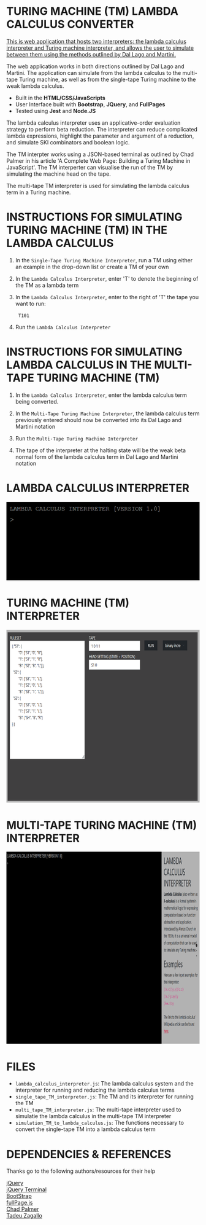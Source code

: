 TURING MACHINE (TM) LAMBDA CALCULUS CONVERTER
========================

[This is web application that hosts two interpreters: the lambda calculus interpreter and Turing machine interpreter, and allows the user to simulate between them using the methods outlined by Dal Lago and Martini.](https://nunoagoncalves.github.io/Lambda-Calculus-Interpreter/)

The web application works in both directions outlined by Dal Lago and Martini. The application can simulate from the lambda calculus to the multi-tape Turing machine, as well as from the single-tape Turing machine to the weak lambda calculus.

- Built in the **HTML/CSS/JavaScripts**
- User Interface built with **Bootstrap**, **JQuery**, and **FullPages**
- Tested using **Jest** and **Node.JS**

The lambda calculus interpreter uses an applicative-order evaluation strategy to perform beta reduction. The interpreter can reduce complicated lambda expressions, highlight the parameter and argument of a reduction, and simulate SKI combinators and boolean logic.

The TM interpter works using a JSON-based terminal as outlined by Chad Palmer in his article 'A Complete Web Page: Building a Turing Machine in JavaScript'. The TM interperter can visualise the run of the TM by simulating the machine head on the tape.

The multi-tape TM interpreter is used for simulating the lambda calculus term in a Turing machine. 

INSTRUCTIONS FOR SIMULATING TURING MACHINE (TM) IN THE LAMBDA CALCULUS
================================

1. In the `Single-Tape Turing Machine Interpreter`, run a TM using either an example in the drop-down list or create a TM of your own

2. In the `Lambda Calculus Interpreter`, enter 'T' to denote the beginning of the TM as a lambda term

3. In the `Lambda Calculus Interpreter`, enter to the right of 'T' the tape you want to run:

        T101

4. Run the `Lambda Calculus Interpreter`

INSTRUCTIONS FOR SIMULATING LAMBDA CALCULUS IN THE MULTI-TAPE TURING MACHINE (TM)
================================

1. In the `Lambda Calculus Interpreter`, enter the lambda calculus term being converted.

2. In the `Multi-Tape Turing Machine Interpreter`, the lambda calculus term previously entered should now be converted into its Dal Lago and Martini notation

3. Run the `Multi-Tape Turing Machine Interpreter`

4. The tape of the interpreter at the halting state will be the weak beta normal form of the lambda calculus term in Dal Lago and Martini notation

LAMBDA CALCULUS INTERPRETER
========================

![](img/lambdaGif.gif)
 
TURING MACHINE (TM) INTERPRETER
========================

<img src="img/turingGif.gif" width="750" height="450">

MULTI-TAPE TURING MACHINE (TM) INTERPRETER
========================

<img src="img/multitapeGif.gif" width="800" height="500">

FILES
===============

- `lambda_calculus_interpreter.js`: The lambda calculus system and the interpreter for running and reducing the lambda calculus terms
- `single_tape_TM_interpreter.js`: The TM and its interpreter for running the TM
- `multi_tape_TM_interpreter.js`: The multi-tape interpreter used to simulatie the lambda calculus in the multi-tape TM interpreter
- `simulation_TM_to_lambda_calculus.js`: The functions necessary to convert the single-tape TM into a lambda calculus term 

DEPENDENCIES & REFERENCES
===================

Thanks go to the following authors/resources for their help

[jQuery](https://jquery.com/)  
[jQuery Terminal](https://terminal.jcubic.pl/)  
[BootStrap](https://getbootstrap.com/)  
[fullPage.js](https://alvarotrigo.com/fullPage/)  
[Chad Palmer](https://medium.com/swlh/a-complete-web-page-building-a-turing-machine-in-javascript-d6c32d3708c4)  
[Tadeu Zagallo](https://tadeuzagallo.com/blog/writing-a-lambda-calculus-interpreter-in-javascript/)  



